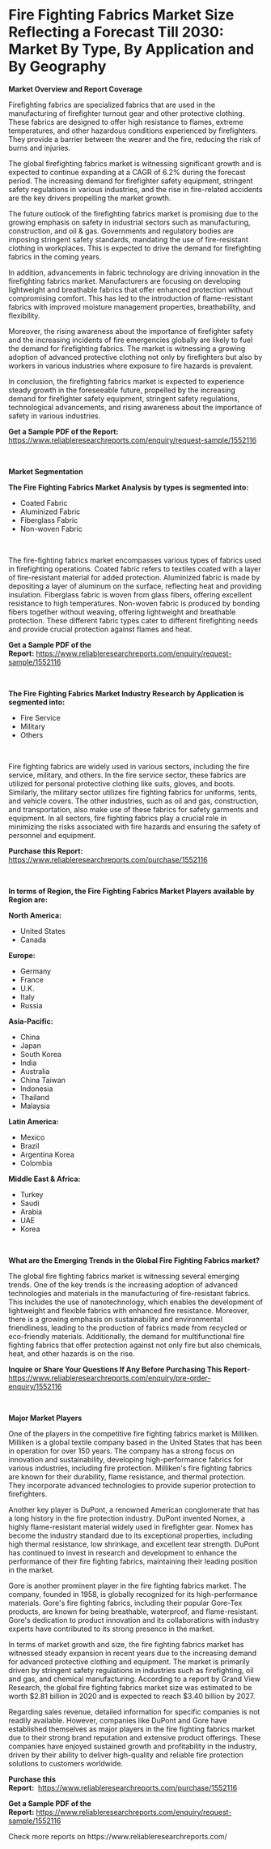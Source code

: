 <p><h1>Fire Fighting Fabrics Market Size Reflecting a Forecast Till 2030: Market By Type, By Application and By Geography</h1></p><p><strong>Market Overview and Report Coverage</strong></p>
<p><p>Firefighting fabrics are specialized fabrics that are used in the manufacturing of firefighter turnout gear and other protective clothing. These fabrics are designed to offer high resistance to flames, extreme temperatures, and other hazardous conditions experienced by firefighters. They provide a barrier between the wearer and the fire, reducing the risk of burns and injuries.</p><p>The global firefighting fabrics market is witnessing significant growth and is expected to continue expanding at a CAGR of 6.2% during the forecast period. The increasing demand for firefighter safety equipment, stringent safety regulations in various industries, and the rise in fire-related accidents are the key drivers propelling the market growth.</p><p>The future outlook of the firefighting fabrics market is promising due to the growing emphasis on safety in industrial sectors such as manufacturing, construction, and oil & gas. Governments and regulatory bodies are imposing stringent safety standards, mandating the use of fire-resistant clothing in workplaces. This is expected to drive the demand for firefighting fabrics in the coming years.</p><p>In addition, advancements in fabric technology are driving innovation in the firefighting fabrics market. Manufacturers are focusing on developing lightweight and breathable fabrics that offer enhanced protection without compromising comfort. This has led to the introduction of flame-resistant fabrics with improved moisture management properties, breathability, and flexibility.</p><p>Moreover, the rising awareness about the importance of firefighter safety and the increasing incidents of fire emergencies globally are likely to fuel the demand for firefighting fabrics. The market is witnessing a growing adoption of advanced protective clothing not only by firefighters but also by workers in various industries where exposure to fire hazards is prevalent.</p><p>In conclusion, the firefighting fabrics market is expected to experience steady growth in the foreseeable future, propelled by the increasing demand for firefighter safety equipment, stringent safety regulations, technological advancements, and rising awareness about the importance of safety in various industries.</p></p>
<p><strong>Get a Sample PDF of the Report:</strong> <a href="https://www.reliableresearchreports.com/enquiry/request-sample/1552116">https://www.reliableresearchreports.com/enquiry/request-sample/1552116</a></p>
<p>&nbsp;</p>
<p><strong>Market Segmentation</strong></p>
<p><strong>The Fire Fighting Fabrics Market Analysis by types is segmented into:</strong></p>
<p><ul><li>Coated Fabric</li><li>Aluminized Fabric</li><li>Fiberglass Fabric</li><li>Non-woven Fabric</li></ul></p>
<p>&nbsp;</p>
<p><p>The fire-fighting fabrics market encompasses various types of fabrics used in firefighting operations. Coated fabric refers to textiles coated with a layer of fire-resistant material for added protection. Aluminized fabric is made by depositing a layer of aluminum on the surface, reflecting heat and providing insulation. Fiberglass fabric is woven from glass fibers, offering excellent resistance to high temperatures. Non-woven fabric is produced by bonding fibers together without weaving, offering lightweight and breathable protection. These different fabric types cater to different firefighting needs and provide crucial protection against flames and heat.</p></p>
<p><strong>Get a Sample PDF of the Report:</strong>&nbsp;<a href="https://www.reliableresearchreports.com/enquiry/request-sample/1552116">https://www.reliableresearchreports.com/enquiry/request-sample/1552116</a></p>
<p>&nbsp;</p>
<p><strong>The Fire Fighting Fabrics Market Industry Research by Application is segmented into:</strong></p>
<p><ul><li>Fire Service</li><li>Military</li><li>Others</li></ul></p>
<p>&nbsp;</p>
<p><p>Fire fighting fabrics are widely used in various sectors, including the fire service, military, and others. In the fire service sector, these fabrics are utilized for personal protective clothing like suits, gloves, and boots. Similarly, the military sector utilizes fire fighting fabrics for uniforms, tents, and vehicle covers. The other industries, such as oil and gas, construction, and transportation, also make use of these fabrics for safety garments and equipment. In all sectors, fire fighting fabrics play a crucial role in minimizing the risks associated with fire hazards and ensuring the safety of personnel and equipment.</p></p>
<p><strong>Purchase this Report:</strong>&nbsp; <a href="https://www.reliableresearchreports.com/purchase/1552116">https://www.reliableresearchreports.com/purchase/1552116</a></p>
<p>&nbsp;</p>
<p><strong>In terms of Region, the Fire Fighting Fabrics Market Players available by Region are:</strong></p>
<p>
    <p> <strong> North America: </strong>
        <ul>
            <li>United States</li>
            <li>Canada</li>
        </ul>
        </p> 
    <p> <strong> Europe: </strong>
        <ul>
            <li>Germany</li>
            <li>France</li>
            <li>U.K.</li>
            <li>Italy</li>
            <li>Russia</li>
        </ul>
        </p> 
    <p> <strong> Asia-Pacific: </strong>
        <ul>
            <li>China</li>
            <li>Japan</li>
            <li>South Korea</li>
            <li>India</li>
            <li>Australia</li>
            <li>China Taiwan</li>
            <li>Indonesia</li>
            <li>Thailand</li>
            <li>Malaysia</li>
        </ul>
        </p> 
    <p> <strong> Latin America: </strong>
        <ul>
            <li>Mexico</li>
            <li>Brazil</li>
            <li>Argentina Korea</li>
            <li>Colombia</li>
        </ul>
        </p> 
    <p> <strong> Middle East & Africa: </strong>
        <ul>
            <li>Turkey</li>
            <li>Saudi</li>
            <li>Arabia</li>
            <li>UAE</li>
            <li>Korea</li>
        </ul>
    </p>
    </p>
<p>&nbsp;</p>
<p><strong>What are the Emerging Trends in the Global Fire Fighting Fabrics market?</strong></p>
<p><p>The global fire fighting fabrics market is witnessing several emerging trends. One of the key trends is the increasing adoption of advanced technologies and materials in the manufacturing of fire-resistant fabrics. This includes the use of nanotechnology, which enables the development of lightweight and flexible fabrics with enhanced fire resistance. Moreover, there is a growing emphasis on sustainability and environmental friendliness, leading to the production of fabrics made from recycled or eco-friendly materials. Additionally, the demand for multifunctional fire fighting fabrics that offer protection against not only fire but also chemicals, heat, and other hazards is on the rise.</p></p>
<p><strong>Inquire or Share Your Questions If Any Before Purchasing This Report</strong>- <a href="https://www.reliableresearchreports.com/enquiry/pre-order-enquiry/1552116">https://www.reliableresearchreports.com/enquiry/pre-order-enquiry/1552116</a></p>
<p>&nbsp;</p>
<p><strong>Major Market Players</strong></p>
<p><p>One of the players in the competitive fire fighting fabrics market is Milliken. Milliken is a global textile company based in the United States that has been in operation for over 150 years. The company has a strong focus on innovation and sustainability, developing high-performance fabrics for various industries, including fire protection. Milliken's fire fighting fabrics are known for their durability, flame resistance, and thermal protection. They incorporate advanced technologies to provide superior protection to firefighters.</p><p>Another key player is DuPont, a renowned American conglomerate that has a long history in the fire protection industry. DuPont invented Nomex, a highly flame-resistant material widely used in firefighter gear. Nomex has become the industry standard due to its exceptional properties, including high thermal resistance, low shrinkage, and excellent tear strength. DuPont has continued to invest in research and development to enhance the performance of their fire fighting fabrics, maintaining their leading position in the market.</p><p>Gore is another prominent player in the fire fighting fabrics market. The company, founded in 1958, is globally recognized for its high-performance materials. Gore's fire fighting fabrics, including their popular Gore-Tex products, are known for being breathable, waterproof, and flame-resistant. Gore's dedication to product innovation and its collaborations with industry experts have contributed to its strong presence in the market.</p><p>In terms of market growth and size, the fire fighting fabrics market has witnessed steady expansion in recent years due to the increasing demand for advanced protective clothing and equipment. The market is primarily driven by stringent safety regulations in industries such as firefighting, oil and gas, and chemical manufacturing. According to a report by Grand View Research, the global fire fighting fabrics market size was estimated to be worth $2.81 billion in 2020 and is expected to reach $3.40 billion by 2027.</p><p>Regarding sales revenue, detailed information for specific companies is not readily available. However, companies like DuPont and Gore have established themselves as major players in the fire fighting fabrics market due to their strong brand reputation and extensive product offerings. These companies have enjoyed sustained growth and profitability in the industry, driven by their ability to deliver high-quality and reliable fire protection solutions to customers worldwide.</p></p>
<p><strong>Purchase this Report:</strong>&nbsp;&nbsp;<a href="https://www.reliableresearchreports.com/purchase/1552116">https://www.reliableresearchreports.com/purchase/1552116</a></p>
<p></p>
<p><strong>Get a Sample PDF of the Report:</strong>&nbsp;<a href="https://www.reliableresearchreports.com/enquiry/request-sample/1552116">https://www.reliableresearchreports.com/enquiry/request-sample/1552116</a></p>
<p>Check more reports on https://www.reliableresearchreports.com/</p>